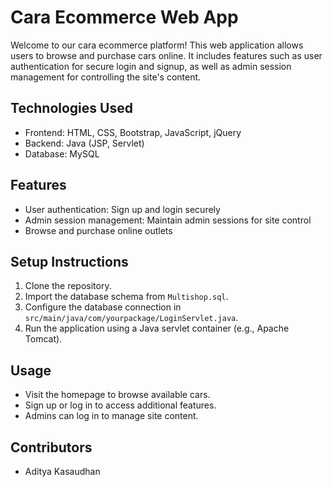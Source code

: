 # Cara Ecommerce Web App

Welcome to our cara ecommerce platform! This web application allows users to browse and purchase cars online. It includes features such as user authentication for secure login and signup, as well as admin session management for controlling the site's content.

## Technologies Used

- Frontend: HTML, CSS, Bootstrap, JavaScript, jQuery
- Backend: Java (JSP, Servlet)
- Database: MySQL

## Features

- User authentication: Sign up and login securely
- Admin session management: Maintain admin sessions for site control
- Browse and purchase online outlets

## Setup Instructions

1. Clone the repository.
2. Import the database schema from `Multishop.sql`.
3. Configure the database connection in `src/main/java/com/yourpackage/LoginServlet.java`.
4. Run the application using a Java servlet container (e.g., Apache Tomcat).

## Usage

- Visit the homepage to browse available cars.
- Sign up or log in to access additional features.
- Admins can log in to manage site content.

## Contributors

- Aditya Kasaudhan
